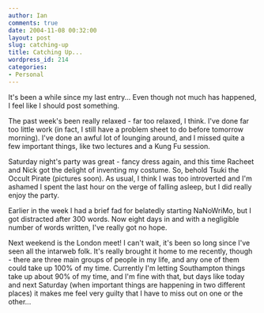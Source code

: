 ```yaml
---
author: Ian
comments: true
date: 2004-11-08 00:32:00
layout: post
slug: catching-up
title: Catching Up...
wordpress_id: 214
categories:
- Personal
---
```


It's been a while since my last entry...  Even though not much has happened, I feel like I should post something.  

The past week's been really relaxed - far too relaxed, I think.  I've done far too little work (in fact, I still have a problem sheet to do before tomorrow morning).  I've done an awful lot of lounging around, and I missed quite a few important things, like two lectures and a Kung Fu session.  

Saturday night's party was great - fancy dress again, and this time Racheet and Nick got the delight of inventing my costume.  So, behold Tsuki the Occult Pirate (pictures soon).  As usual, I think I was too introverted and I'm ashamed I spent the last hour on the verge of falling asleep, but I did really enjoy the party.  

Earlier in the week I had a brief fad for belatedly starting NaNoWriMo, but I got distracted after 300 words.  Now eight days in and with a negligible number of words written, I've really got no hope.  

Next weekend is the London meet!  I can't wait, it's been so long since I've seen all the intarweb folk.  It's really brought it home to me recently, though - there are three main groups of people in my life, and any one of them could take up 100% of my time.  Currently I'm letting Southampton things take up about 90% of my time, and I'm fine with that, but days like today and next Saturday (when important things are happening in two different places) it makes me feel very guilty that I have to miss out on one or the other...
